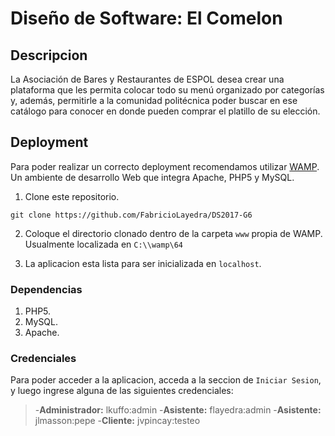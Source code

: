 # Diseño de Software: El Comelon

## Descripcion
La Asociación de Bares y Restaurantes de ESPOL desea crear una plataforma que les permita colocar todo su menú organizado por categorías y, además, permitirle a la comunidad politécnica poder buscar en ese catálogo para conocer en donde pueden comprar el platillo de su elección.

## Deployment

Para poder realizar un correcto deployment recomendamos utilizar [WAMP](www.wampserver.com/en/). Un ambiente de desarrollo Web que integra Apache, PHP5 y MySQL.

1. Clone este repositorio.
```
git clone https://github.com/FabricioLayedra/DS2017-G6
```

2. Coloque el directorio clonado dentro de la carpeta `www` propia de WAMP. Usualmente localizada en `C:\\wamp\64`

3. La aplicacion esta lista para ser inicializada en `localhost`.

### Dependencias

1. PHP5.
2. MySQL.
3. Apache.

### Credenciales

Para poder acceder a la aplicacion, acceda a la seccion de `Iniciar Sesion`, y luego ingrese alguna de las siguientes credenciales:

> -**Administrador:** lkuffo:admin
> -**Asistente:** flayedra:admin
> -**Asistente:** jlmasson:pepe
> -**Cliente:** jvpincay:testeo
